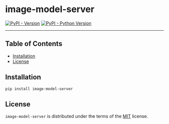 # image-model-server

[![PyPI - Version](https://img.shields.io/pypi/v/image-model-server.svg)](https://pypi.org/project/image-model-server)
[![PyPI - Python Version](https://img.shields.io/pypi/pyversions/image-model-server.svg)](https://pypi.org/project/image-model-server)

-----

## Table of Contents

- [Installation](#installation)
- [License](#license)

## Installation

```console
pip install image-model-server
```

## License

`image-model-server` is distributed under the terms of the [MIT](https://spdx.org/licenses/MIT.html) license.
